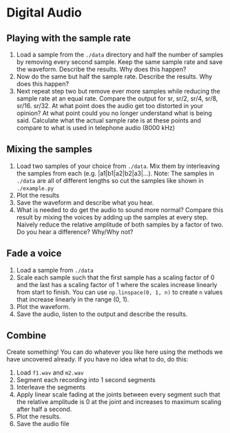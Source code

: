 # Digital Audio

## Playing with the sample rate
1. Load a sample from the `./data` directory and half the number of samples by removing every second sample. Keep the same sample rate and save the waveform. Describe the results. Why does this happen?
2. Now do the same but half the sample rate. Describe the results. Why does this happen?
3. Next repeat step two but remove ever more samples while reducing the sample rate at an equal rate. Compare the output for sr, sr/2, sr/4, sr/8, sr/16. sr/32. At what point does the audio get too distorted in your opinion? At what point could you no longer understand what is being said. Calculate what the actual sample rate is at these points and compare to what is used in telephone audio (8000 kHz)

## Mixing the samples
1. Load two samples of your choice from `./data`. Mix them by interleaving the samples from each (e.g. |a1|b1|a2|b2|a3|...). Note: The samples in `./data` are all of different lengths so cut the samples like shown in `./example.py`
2. Plot the results
3. Save the waveform and describe what you hear.
4. What is needed to do get the audio to sound more normal? Compare this result by mixing the voices by adding up the samples at every step. Naively reduce the relative amplitude of both samples by a factor of two. Do you hear a difference? Why/Why not?

## Fade a voice
1. Load a sample from `./data`
2. Scale each sample such that the first sample has a scaling factor of 0 and the last has a scaling factor of 1 where the scales increase linearly from start to finish. You can use `np.linspace(0, 1, n)` to create `n` values that increase linearly in the range (0, 1).
3. Plot the waveform.
4. Save the audio, listen to the output and describe the results.

## Combine
Create something! You can do whatever you like here using the methods we have uncovered already. If you have no idea what to do, do this:
1. Load `f1.wav` and `m2.wav`
2. Segment each recording into 1 second segments
3. Interleave the segments
4. Apply linear scale fading at the joints between every segment such that the relative amplitude is 0 at the joint and increases to maximum scaling after half a second.
5. Plot the results.
6. Save the audio file
